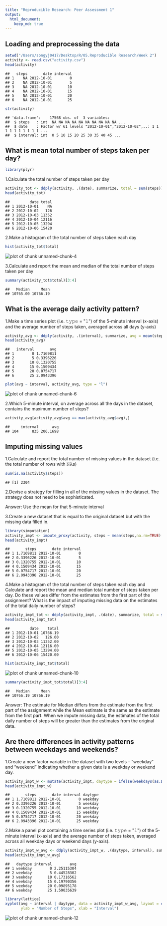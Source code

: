 ```yaml
---
title: "Reproducible Research: Peer Assessment 1"
output: 
  html_document:
    keep_md: true
---
```



## Loading and preprocessing the data

```r
setwd("/Users/songyj0417/Desktop/R/05.Reproducible Research/Week 2")
activity <- read.csv("activity.csv")
head(activity)
```

```
##   steps       date interval
## 1    NA 2012-10-01        0
## 2    NA 2012-10-01        5
## 3    NA 2012-10-01       10
## 4    NA 2012-10-01       15
## 5    NA 2012-10-01       20
## 6    NA 2012-10-01       25
```

```r
str(activity)
```

```
## 'data.frame':	17568 obs. of  3 variables:
##  $ steps   : int  NA NA NA NA NA NA NA NA NA NA ...
##  $ date    : Factor w/ 61 levels "2012-10-01","2012-10-02",..: 1 1 1 1 1 1 1 1 1 1 ...
##  $ interval: int  0 5 10 15 20 25 30 35 40 45 ...
```

## What is mean total number of steps taken per day?

```r
library(plyr)
```

1.Calculate the total number of steps taken per day

```r
activity_tot <- ddply(activity, .(date), summarize, total = sum(steps))
head(activity_tot)
```

```
##         date total
## 1 2012-10-01    NA
## 2 2012-10-02   126
## 3 2012-10-03 11352
## 4 2012-10-04 12116
## 5 2012-10-05 13294
## 6 2012-10-06 15420
```

2.Make a histogram of the total number of steps taken each day

```r
hist(activity_tot$total)
```

![plot of chunk unnamed-chunk-4](figure//unnamed-chunk-4-1.png)

3.Calculate and report the mean and median of the total number of steps taken per day

```r
summary(activity_tot$total)[3:4]
```

```
##   Median     Mean 
## 10765.00 10766.19
```

## What is the average daily activity pattern?

1.Make a time series plot (i.e. 𝚝𝚢𝚙𝚎 = "𝚕") of the 5-minute interval (x-axis) and the average number of steps taken, averaged across all days (y-axis)

```r
activity_avg <- ddply(activity, .(interval), summarize, avg = mean(steps, na.rm = TRUE))
head(activity_avg)
```

```
##   interval       avg
## 1        0 1.7169811
## 2        5 0.3396226
## 3       10 0.1320755
## 4       15 0.1509434
## 5       20 0.0754717
## 6       25 2.0943396
```

```r
plot(avg ~ interval, activity_avg, type = "l")
```

![plot of chunk unnamed-chunk-6](figure//unnamed-chunk-6-1.png)

2.Which 5-minute interval, on average across all the days in the dataset, contains the maximum number of steps?

```r
activity_avg[activity_avg$avg == max(activity_avg$avg),]
```

```
##     interval      avg
## 104      835 206.1698
```

## Imputing missing values

1.Calculate and report the total number of missing values in the dataset (i.e. the total number of rows with 𝙽𝙰s)

```r
sum(is.na(activity$steps))
```

```
## [1] 2304
```

2.Devise a strategy for filling in all of the missing values in the dataset. The strategy does not need to be sophisticated. 

Answer: Use the mean for that 5-minute interval

3.Create a new dataset that is equal to the original dataset but with the missing data filled in.

```r
library(simputation)
activity_impt <- impute_proxy(activity, steps ~ mean(steps,na.rm=TRUE) | interval)
head(activity_impt)
```

```
##       steps       date interval
## 1 1.7169811 2012-10-01        0
## 2 0.3396226 2012-10-01        5
## 3 0.1320755 2012-10-01       10
## 4 0.1509434 2012-10-01       15
## 5 0.0754717 2012-10-01       20
## 6 2.0943396 2012-10-01       25
```

4.Make a histogram of the total number of steps taken each day and Calculate and report the mean and median total number of steps taken per day. 
Do these values differ from the estimates from the first part of the assignment?
What is the impact of imputing missing data on the estimates of the total daily number of steps?

```r
activity_impt_tot <- ddply(activity_impt, .(date), summarize, total = sum(steps))
head(activity_impt_tot)
```

```
##         date    total
## 1 2012-10-01 10766.19
## 2 2012-10-02   126.00
## 3 2012-10-03 11352.00
## 4 2012-10-04 12116.00
## 5 2012-10-05 13294.00
## 6 2012-10-06 15420.00
```

```r
hist(activity_impt_tot$total)
```

![plot of chunk unnamed-chunk-10](figure//unnamed-chunk-10-1.png)

```r
summary(activity_impt_tot$total)[3:4]
```

```
##   Median     Mean 
## 10766.19 10766.19
```
Answer:    The estimate for Median differs from the estimate from the first part of the assignment while the Mean estimate is the same as the estimate from the first part.   When we impute missing data, the estimates of the total daily number of steps will be greater than the estimates from the original data.

## Are there differences in activity patterns between weekdays and weekends?

1.Create a new factor variable in the dataset with two levels – “weekday” and “weekend” indicating whether a given date is a weekday or weekend day.

```r
activity_impt_w <- mutate(activity_impt, daytype = ifelse(weekdays(as.Date(date)) %in% c("星期六", "星期日"), "weekend", "weekday"))
head(activity_impt_w)
```

```
##       steps       date interval daytype
## 1 1.7169811 2012-10-01        0 weekday
## 2 0.3396226 2012-10-01        5 weekday
## 3 0.1320755 2012-10-01       10 weekday
## 4 0.1509434 2012-10-01       15 weekday
## 5 0.0754717 2012-10-01       20 weekday
## 6 2.0943396 2012-10-01       25 weekday
```

2.Make a panel plot containing a time series plot (i.e. 𝚝𝚢𝚙𝚎 = "𝚕") of the 5-minute interval (x-axis) and the average number of steps taken, averaged across all weekday days or weekend days (y-axis).

```r
activity_impt_w_avg <- ddply(activity_impt_w, .(daytype, interval), summarize, avg = mean(steps, na.rm = TRUE))
head(activity_impt_w_avg)
```

```
##   daytype interval        avg
## 1 weekday        0 2.25115304
## 2 weekday        5 0.44528302
## 3 weekday       10 0.17316562
## 4 weekday       15 0.19790356
## 5 weekday       20 0.09895178
## 6 weekday       25 1.59035639
```

```r
library(lattice)
xyplot(avg ~ interval | daytype, data = activity_impt_w_avg, layout = c(1, 2), type = "l", 
       ylab = "Number of Steps", xlab = "Interval")
```

![plot of chunk unnamed-chunk-12](figure//unnamed-chunk-12-1.png)
